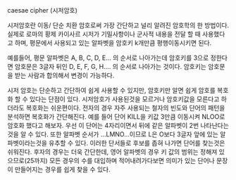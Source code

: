 caesae cipher (시저암호)

시저암호란 이동/ 단순 치환 암호로써 가장 간단하고 널리 알려진 암호학의 한 방법이다. 
실제로 로마의 황제 카이사르 시저가 기밀사항이나 군사적 내용을 전달 할 때 사용했다고 하며, 평문에서 사용되고 있는 알파벳을 암호키 k개만큼 평행이동시키면 된다. 

예를들어, 
평문 알파벳은 A, B, C, D, E... 의 순서로 나아가는데 
암호키를 3으로 정한다면
암호문은 3글자 뒤인 D, E, F, G, H.... 의 순서로 나아가는 것이다. 
암호키는 암호문을 받는 사람과 합의해서 변경이 가능하다.

시저 암호는 단순하고 간단하여 쉽게 사용할 수 있지만,  암호키만 알면 쉽게 암호를 복호화 할 수 있다는 단점이 있다. 
시저암호가 사용된것을 모르거나 암호키값을 모른다고 하더라도 복호화는 쉬운편이다. 
전자의 경우 자주 사용되는 철자의 빈도와 단어의 패턴을 분석하면 복호화가 간단해진다. 예를 들어 단어 KILL을 키값 3만큼 이동시켜 NLOO로 암호화 했다고 해보자. 우선 이 단어는 4자리이면서 뒤에 같은 알파벳이 2번 나타난다는것을 알 수 있다. 
또한 알파벳 순서가 ...LMNO...이므로 L은 O보다 3글자 앞에 있는 알파벳이라는것을 유추할 수 있다. 이러한 단서들로 후보를 좁혀 나가면 단어를 찾는것은 쉬워진다. 
후자의 경우는 더욱 간단한데, 
영어 알파벳의 경우 키 값의 범위는 정해져 있으므로(25까지) 모든 경우의 수를 대입하며 적어내려가다보면 의미가 있는 단어나 문장이 만들어지는 경우를 쉽게 찾을 수 있다. 
